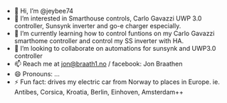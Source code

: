 - 👋 Hi, I’m @jeybee74
- 👀 I’m interested in Smarthouse controls, Carlo Gavazzi UWP 3.0 controller, Sunsynk inverter and go-e charger especially.
- 🌱 I’m currently learning how to control funtions on my Carlo Gavazzi smarthome controller and control my SS inverter with HA.
- 💞️ I’m looking to collaborate on automations for sunsynk and UWP3.0 controller
- 📫 Reach me at jon@braath1.no / facebook: Jon Braathen
- 😄 Pronouns: ...
- ⚡ Fun fact: drives my electric car from Norway to places in Europe. ie. Antibes, Corsica, Kroatia, Berlin, Einhoven, Amsterdam++

<!---
jeybee74/jeybee74 is a ✨ special ✨ repository because its `README.md` (this file) appears on your GitHub profile.
You can click the Preview link to take a look at your changes.
--->
